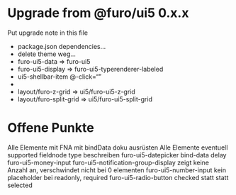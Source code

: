 # Upgrade from @furo/ui5 0.x.x

Put upgrade note in this file

- package.json dependencies...
- delete theme weg...
- furo-ui5-data => furo-ui5
- furo-ui5-display => furo-ui5-typerenderer-labeled
- ui5-shellbar-item @-click=“”
- 
- layout/furo-z-grid => ui5/furo-ui5-z-grid
- layout/furo-split-grid => ui5/furo-ui5-split-grid




# Offene Punkte
Alle Elemente mit FNA mit bindData doku ausrüsten
Alle Elemente eventuell supported fieldnode type beschreiben
furo-ui5-datepicker bind-data delay
furo-ui5-money-input
furo-ui5-notification-group-display zeigt keine Anzahl an, verschwindet nicht bei 0 elementen
furo-ui5-number-input kein placeholder bei readonly, required
furo-ui5-radio-button checked statt statt selected
